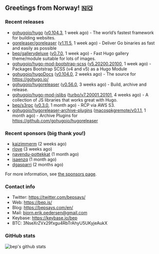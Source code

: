 ## Greetings from Norway! 🇳🇴

### Recent releases
- [gohugoio/hugo](https://github.com/gohugoio/hugo) ([v0.104.3](https://github.com/gohugoio/hugo/releases/tag/v0.104.3), 1 week ago) - The world’s fastest framework for building websites.
- [goreleaser/goreleaser](https://github.com/goreleaser/goreleaser) ([v1.11.5](https://github.com/goreleaser/goreleaser/releases/tag/v1.11.5), 1 week ago) - Deliver Go binaries as fast and easily as possible
- [bep/gallerydeluxe](https://github.com/bep/gallerydeluxe) ([v0.7.0](https://github.com/bep/gallerydeluxe/releases/tag/v0.7.0), 1 week ago) - Fast Hugo gallery theme/module suitable for lots of images.
- [gohugoio/hugo-mod-bootstrap-scss](https://github.com/gohugoio/hugo-mod-bootstrap-scss) ([v5.20200.20100](https://github.com/gohugoio/hugo-mod-bootstrap-scss/releases/tag/v5.20200.20100), 1 week ago) - Packages Bootstrap SCSS (v4 and v5) as a Hugo Module
- [gohugoio/hugoDocs](https://github.com/gohugoio/hugoDocs) ([v0.104.0](https://github.com/gohugoio/hugoDocs/releases/tag/v0.104.0), 2 weeks ago) - The source for https://gohugo.io/
- [gohugoio/hugoreleaser](https://github.com/gohugoio/hugoreleaser) ([v0.56.0](https://github.com/gohugoio/hugoreleaser/releases/tag/v0.56.0), 3 weeks ago) - Build, archive and release. 
- [gohugoio/hugo-mod-jslibs](https://github.com/gohugoio/hugo-mod-jslibs) ([turbo/v7.20001.20101](https://github.com/gohugoio/hugo-mod-jslibs/releases/tag/turbo%2Fv7.20001.20101), 4 weeks ago) - A collection of JS libraries that works great with Hugo.
- [bep/s3rpc](https://github.com/bep/s3rpc) ([v0.3.0](https://github.com/bep/s3rpc/releases/tag/v0.3.0), 1 month ago) - RCP via AWS S3.
- [gohugoio/hugoreleaser-archive-plugins](https://github.com/gohugoio/hugoreleaser-archive-plugins) ([macospkgremote/v0.1.1](https://github.com/gohugoio/hugoreleaser-archive-plugins/releases/tag/macospkgremote%2Fv0.1.1), 1 month ago) - Archive Plugins for https://github.com/gohugoio/hugoreleaser


### Recent sponsors (big thank you!)

- [kaizimmerm](https://github.com/kaizimmerm) (2 weeks ago)
- [rlove](https://github.com/rlove) (3 weeks ago)
- [navendu-pottekkat](https://github.com/navendu-pottekkat) (1 month ago)
- [isaenzq](https://github.com/isaenzq) (1 month ago)
- [dgasparri](https://github.com/dgasparri) (2 months ago)

For more information, see [the sponsors page](https://github.com/sponsors/bep/).

### Contact info
- Twitter: https://twitter.com/bepsays/
- Web: https://bep.is/
- Blog: https://bepsays.com/en/
- Mail: bjorn.erik.pedersen@gmail.com
- Keybase: https://keybase.io/bep
- BTC: 3NseXrZVx29fxgu4RbTrAhyU5UKyjeAukX


### GitHub stats
![bep's github stats](https://github-readme-stats.vercel.app/api?username=bep&count_private=true&hide_title=true)

